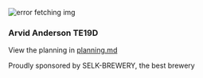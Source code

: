 ![error fetching img](https://www.europol.europa.eu/sites/default/files/images/editor/covid-page-banner.png)
### Arvid Anderson TE19D

View the planning in [planning.md](https://github.com/ArvidAnderson/Covid-19_Analysis/blob/main/planning.md)

Proudly sponsored by SELK-BREWERY, the best brewery
